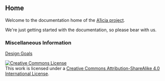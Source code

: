 
## Home

Welcome to the documentation home of the [A1icia project](https://github.com/markhull/A1icia).

We're just getting started with the documentation, so please bear with us.

### Miscellaneous Information

[Design Goals](designgoals.md)

<a rel="license" href="http://creativecommons.org/licenses/by-sa/4.0/"><img alt="Creative Commons License" style="border-width:0" src="https://i.creativecommons.org/l/by-sa/4.0/88x31.png" /></a><br />This work is licensed under a <a rel="license" href="http://creativecommons.org/licenses/by-sa/4.0/">Creative Commons Attribution-ShareAlike 4.0 International License</a>.
